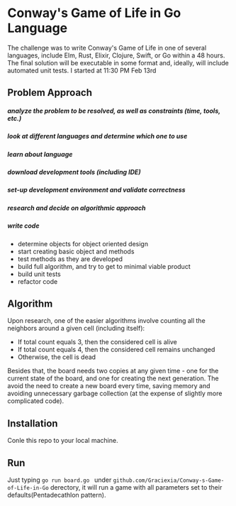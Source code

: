 # Conway's Game of Life in Go Language
The challenge was to write Conway's Game of Life in one of several languages, include Elm, Rust, Elixir, Clojure, Swift, 
or Go within a 48 hours. 
The final solution will be executable in some format and, ideally, will include automated unit tests.
I started at 11:30 PM Feb 13rd

## Problem Approach
##### analyze the problem to be resolved, as well as constraints (time, tools, etc.)
##### look at different languages and determine which one to use
##### learn about language
##### download development tools (including IDE)
##### set-up development environment and validate correctness
##### research and decide on algorithmic approach
##### write code
* determine objects for object oriented design
* start creating basic object and methods
* test methods as they are developed
* build full algorithm, and try to get to minimal viable product
* build unit tests
* refactor code

## Algorithm
Upon research, one of the easier algorithms involve counting all the neighbors around a given cell (including itself):
* If total count equals 3, then the considered cell is alive
* If total count equals 4, then the considered cell remains unchanged
* Otherwise, the cell is dead

Besides that, the board needs two copies at any given time - one for the current state of the board, and one for
creating the next generation. The avoid the need to create a new board every time, saving memory and avoiding
unnecessary garbage collection (at the expense of slightly more complicated code).

## Installation
Conle this repo to your local machine.

## Run
Just typing ` go run board.go  ` under `github.com/Graciexia/Conway-s-Game-of-Life-in-Go` derectory, it will run a game with all parameters set to their defaults(Pentadecathlon pattern).